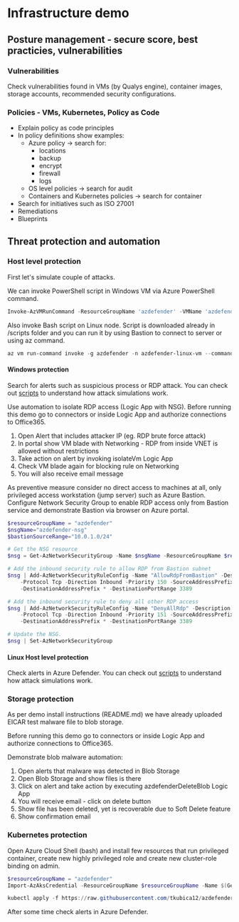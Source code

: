 # Infrastructure demo

## Posture management - secure score, best practicies, vulnerabilities
### Vulnerabilities
Check vulnerabilities found in VMs (by Qualys engine), container images, storage accounts, recommended security configurations.

### Policies - VMs, Kubernetes, Policy as Code
- Explain policy as code principles
- In policy definitions show examples:
    - Azure policy -> search for:
        - locations
        - backup
        - encrypt
        - firewall
        - logs
    - OS level policies -> search for audit
    - Containers and Kubernetes policies -> search for container
- Search for initiatives such as ISO 27001
- Remediations
- Blueprints

## Threat protection and automation
### Host level protection
First let's simulate couple of attacks.

We can invoke PowerShell script in Windows VM via Azure PowerShell command.

```powershell
Invoke-AzVMRunCommand -ResourceGroupName 'azdefender' -VMName 'azdefender-vm' -CommandId 'RunPowerShellScript' -ScriptPath 'scripts/infraAttackSimulationFromWindows.ps1' 
```

Also invoke Bash script on Linux node. Script is downloaded already in /scripts folder and you can run it by using Bastion to connect to server or using az command.

```powershell
az vm run-command invoke -g azdefender -n azdefender-linux-vm --command-id RunShellScript --scripts "sudo bash /scripts/infraAttackSimulationFromLinux.sh | sudo tee /scripts/infraAttackSimulation.log"
```

#### Windows protection
Search for alerts such as suspicious process or RDP attack. You can check out [scripts](./scripts/) to understand how attack simulations work.

Use automation to isolate RDP access (Logic App with NSG). Before running this demo go to connectors or inside Logic App and authorize connections to Office365.

1. Open Alert that includes attacker IP (eg. RDP brute force attack)
2. In portal show VM blade with Networking - RDP from inside VNET is allowed without restrictions
3. Take action on alert by invoking isolateVm Logic App
4. Check VM blade again for blocking rule on Networking
5. You will also receive email message

As preventive measure consider no direct access to machines at all, only privileged access workstation (jump server) such as Azure Bastion. Configure Network Security Group to enable RDP access only from Bastion service and demonstrate Bastion via browser on Azure portal.

```powershell
$resourceGroupName = "azdefender"
$nsgName="azdefender-nsg"
$bastionSourceRange="10.0.1.0/24"

# Get the NSG resource
$nsg = Get-AzNetworkSecurityGroup -Name $nsgName -ResourceGroupName $resourceGroupName

# Add the inbound security rule to allow RDP from Bastion subnet
$nsg | Add-AzNetworkSecurityRuleConfig -Name "AllowRdpFromBastion" -Description "Allow RDP from Bastion subnet" -Access Allow `
    -Protocol Tcp -Direction Inbound -Priority 150 -SourceAddressPrefix $bastionSourceRange -SourcePortRange * `
    -DestinationAddressPrefix * -DestinationPortRange 3389

# Add the inbound security rule to deny all other RDP access
$nsg | Add-AzNetworkSecurityRuleConfig -Name "DenyAllRdp" -Description "Deny all RDP access" -Access Deny `
    -Protocol Tcp -Direction Inbound -Priority 151 -SourceAddressPrefix "*" -SourcePortRange * `
    -DestinationAddressPrefix * -DestinationPortRange 3389

# Update the NSG.
$nsg | Set-AzNetworkSecurityGroup
```

#### Linux Host level protection
Check alerts in Azure Defender. You can check out [scripts](./scripts/) to understand how attack simulations work.

### Storage protection
As per demo install instructions (README.md) we have already uploaded EICAR test malware file to blob storage.

Before running this demo go to connectors or inside Logic App and authorize connections to Office365.

Demonstrate blob malware automation:
1. Open alerts that malware was detected in Blob Storage
2. Open Blob Storage and show files is there
3. Click on alert and take action by executing azdefenderDeleteBlob Logic App
4. You will receive email - click on delete button
5. Show file has been deleted, yet is recoverable due to Soft Delete feature
6. Show confirmation email

### Kubernetes protection
Open Azure Cloud Shell (bash) and install few resources that run privileged container, create new highly privileged role and create new cluster-role binding on admin.

```powershell
$resourceGroupName = "azdefender"
Import-AzAksCredential -ResourceGroupName $resourceGroupName -Name $(Get-AzResourceGroupDeployment -ResourceGroupName $resourceGroupName -Name azdefender-infra).outputs.kubeName.Value -Force

kubectl apply -f https://raw.githubusercontent.com/tkubica12/azdefender-demo/master/kubernetes/resources.yaml 
```

After some time check alerts in Azure Defender.

